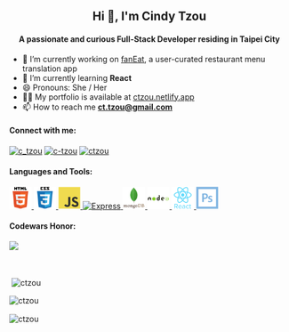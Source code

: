 <h2 align="center">Hi 👋, I'm Cindy Tzou</h2>
<h4 align="center">A passionate and curious Full-Stack Developer residing in Taipei City</h4>

- 🔭 I’m currently working on [fanEat](https://github.com/ctzou/fanEat), a user-curated restaurant menu translation app
- 🌱 I’m currently learning **React**
- 😄 Pronouns: She / Her
- 👨‍💻 My portfolio is available at [ctzou.netlify.app](ctzou.netlify.app)
- 📫 How to reach me **ct.tzou@gmail.com**

<h4 align="left">Connect with me:</h4>
<p align="left">
<a href="https://twitter.com/c_tzou" target="blank"><img align="center" src="https://raw.githubusercontent.com/rahuldkjain/github-profile-readme-generator/master/src/images/icons/Social/twitter.svg" alt="c_tzou" height="30" width="40" /></a>
<a href="https://linkedin.com/in/c-tzou" target="blank"><img align="center" src="https://raw.githubusercontent.com/rahuldkjain/github-profile-readme-generator/master/src/images/icons/Social/linked-in-alt.svg" alt="c-tzou" height="30" width="40" /></a>
<a href="https://www.leetcode.com/ctzou" target="blank"><img align="center" src="https://raw.githubusercontent.com/rahuldkjain/github-profile-readme-generator/master/src/images/icons/Social/leet-code.svg" alt="ctzou" height="30" width="40" /></a>
</p>

<h4 align="left">Languages and Tools:</h4>
<p align="left"> 
<a href="https://www.w3.org/html/" target="_blank" rel="noreferrer"> <img src="https://raw.githubusercontent.com/devicons/devicon/master/icons/html5/html5-original-wordmark.svg" alt="html5" width="40" height="40"/> </a>
<a href="https://www.w3schools.com/css/" target="_blank" rel="noreferrer"> <img src="https://raw.githubusercontent.com/devicons/devicon/master/icons/css3/css3-original-wordmark.svg" alt="css3" width="40" height="40"/> </a> 
<a href="https://developer.mozilla.org/en-US/docs/Web/JavaScript" target="_blank" rel="noreferrer"> <img src="https://raw.githubusercontent.com/devicons/devicon/master/icons/javascript/javascript-original.svg" alt="javascript" width="40" height="40"/> </a> 
<a href="https://expressjs.com/" target="_blank" rel="noreferrer"> <img src="https://raw.githubusercontent.com/danielcranney/readme-generator/main/public/icons/skills/express-dark.svg" width="40" height="40" alt="Express" /> </a>
<a href="https://www.mongodb.com/" target="_blank" rel="noreferrer"> <img src="https://raw.githubusercontent.com/devicons/devicon/master/icons/mongodb/mongodb-original-wordmark.svg" alt="mongodb" width="40" height="40"/> </a> 
<a href="https://nodejs.org" target="_blank" rel="noreferrer"> <img src="https://raw.githubusercontent.com/devicons/devicon/master/icons/nodejs/nodejs-original-wordmark.svg" alt="nodejs" width="40" height="40"/> </a> 
<a href="https://reactjs.org/" target="_blank" rel="noreferrer"> <img src="https://raw.githubusercontent.com/devicons/devicon/master/icons/react/react-original-wordmark.svg" alt="react" width="40" height="40"/> </a> 
<a href="https://www.photoshop.com/en" target="_blank" rel="noreferrer"> <img src="https://raw.githubusercontent.com/devicons/devicon/master/icons/photoshop/photoshop-line.svg" alt="photoshop" width="40" height="40"/> </a> </p>

<h4 align="left">Codewars Honor:</h4>
<p align="left"> 
<a href="https://www.codewars.com/users/ctzou" target="_blank"><img src="https://www.codewars.com/users/ctzou/badges/large"></a></p>
</br>

<p align="left">&nbsp;<img align="center" src="https://github-readme-stats.vercel.app/api/top-langs?username=ctzou&show_icons=true&locale=en&layout=compact" alt="ctzou" /></p>

<p align="left"><img align="center" src="https://github-readme-stats.vercel.app/api?username=ctzou&show_icons=true&locale=en" alt="ctzou" /></p>

<p align="left"><img align="center" src="https://github-readme-streak-stats.herokuapp.com/?user=ctzou&" alt="ctzou" /></p>

